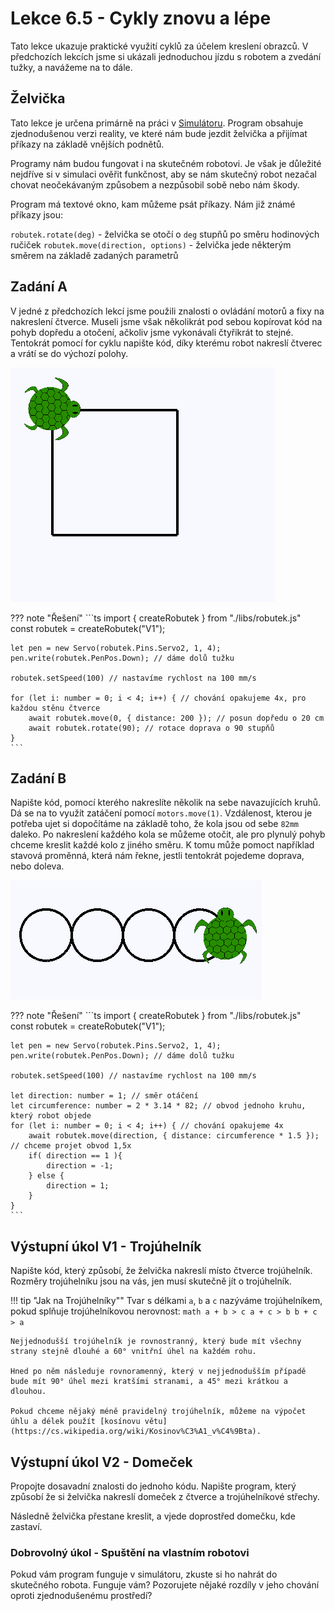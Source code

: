 # Lekce 6.5 - Cykly znovu a lépe

Tato lekce ukazuje praktické využití cyklů za účelem kreslení obrazců. V předchozích lekcích jsme si ukázali jednoduchou jízdu s robotem a zvedání tužky, a navážeme na to dále.

## Želvička

Tato lekce je určena primárně na práci v [Simulátoru](https://xondika.github.io/sitrusj/). Program obsahuje zjednodušenou verzi reality, ve které nám bude jezdit želvička a přijímat příkazy na základě vnějších podnětů.

Programy nám budou fungovat i na skutečném robotovi. Je však je důležité nejdříve si v simulaci ověřit funkčnost, aby se nám skutečný robot nezačal chovat neočekávaným způsobem a nezpůsobil sobě nebo nám škody.

Program má textové okno, kam můžeme psát příkazy. Nám již známé příkazy jsou:

`robutek.rotate(deg)` - želvička se otočí o `deg` stupňů po směru hodinových ručiček
`robutek.move(direction, options)` - želvička jede některým směrem na základě zadaných parametrů


## Zadání A

V jedné z předchozích lekcí jsme použili znalosti o ovládání motorů a fixy na nakreslení čtverce.
Museli jsme však několikrát pod sebou kopírovat kód na pohyb dopředu a otočení, ačkoliv jsme vykonávali čtyřikrát to stejné. Tentokrát pomocí for cyklu napište kód, díky kterému robot nakreslí čtverec a vrátí se do výchozí polohy.

![](assets/square.png)


??? note "Řešení"
    ```ts
	import { createRobutek } from "./libs/robutek.js"
    const robutek = createRobutek("V1");

    let pen = new Servo(robutek.Pins.Servo2, 1, 4);
    pen.write(robutek.PenPos.Down); // dáme dolů tužku

    robutek.setSpeed(100) // nastavíme rychlost na 100 mm/s

    for (let i: number = 0; i < 4; i++) { // chování opakujeme 4x, pro každou stěnu čtverce
        await robutek.move(0, { distance: 200 }); // posun dopředu o 20 cm
        await robutek.rotate(90); // rotace doprava o 90 stupňů
    }
    ```

<!-- Toto chování můžeme také provést v reakci na událost. Modifikujte program tak, aby želvička projela čtverec až po stisknutí tlačítka. -->

<!-- ??? note "Řešení" -->
<!--     ```ts -->
<!-- 	import * as gpio from "gpio"; -->
<!-- 	import * as motors from "motors"; // ovládání motorů -->


<!--     const BTN_PIN = 18; -->
<!-- 	gpio.pinMode(BTN_PIN, gpio.PinMode.INPUT); // nastaví pin 18 jako vstup -->
<!--     gpio.on("falling", BTN_PIN, () => { // reakce na stisk tlačítka -->
<!--         for (let i: number = 0; i < 4; i++) { // chování opakujeme 4x, pro každou stěnu čtverce -->
<!--             motors.move(10); // posun dopředu o 10 cm -->
<!--             motors.rotate(90); // rotace doprava o 90 stupňů -->
<!--         } -->
<!--     }); -->
<!--     ``` -->

## Zadání B

Napište kód, pomocí kterého nakreslíte několik na sebe navazujících kruhů.
Dá se na to využít zatáčení pomocí `motors.move(1)`.
Vzdálenost, kterou je potřeba ujet si dopočítáme na základě toho, že kola jsou od sebe `82mm` daleko. 
Po nakreslení každého kola se můžeme otočit, ale pro plynulý pohyb chceme kreslit každé kolo z jiného směru.
K tomu může pomoct například stavová proměnná, která nám řekne, jestli tentokrát pojedeme doprava, nebo doleva.

![](assets/circles.png)

??? note "Řešení"
    ```ts
    import { createRobutek } from "./libs/robutek.js"
    const robutek = createRobutek("V1");
    
    let pen = new Servo(robutek.Pins.Servo2, 1, 4);
    pen.write(robutek.PenPos.Down); // dáme dolů tužku

    robutek.setSpeed(100) // nastavíme rychlost na 100 mm/s

    let direction: number = 1; // směr otáčení
    let circumference: number = 2 * 3.14 * 82; // obvod jednoho kruhu, který robot objede
    for (let i: number = 0; i < 4; i++) { // chování opakujeme 4x
        await robutek.move(direction, { distance: circumference * 1.5 }); // chceme projet obvod 1,5x
        if( direction == 1 ){
            direction = -1;
        } else {
            direction = 1;
        }
    }
    ```


## Výstupní úkol V1 - Trojúhelník

Napište kód, který způsobí, že želvička nakreslí místo čtverce trojúhelník. Rozměry trojúhelníku jsou na vás, jen musí skutečně jít o trojúhelník.

!!! tip "Jak na Trojúhelníky""
    Tvar s délkami `a`, `b` a `c` nazýváme trojúhelníkem, pokud splňuje trojúhelníkovou nerovnost:
    ```math
    a + b > c
    a + c > b
    b + c > a
    ```

    Nejjednodušší trojúhelník je rovnostranný, který bude mít všechny strany stejně dlouhé a 60° vnitřní úhel na každém rohu.

    Hned po něm následuje rovnoramenný, který v nejjednodušším případě bude mít 90° úhel mezi kratšími stranami, a 45° mezi krátkou a dlouhou.

    Pokud chceme nějaký méně pravidelný trojúhelník, můžeme na výpočet úhlu a délek použít [kosínovu větu](https://cs.wikipedia.org/wiki/Kosinov%C3%A1_v%C4%9Bta).

## Výstupní úkol V2 - Domeček

Propojte dosavadní znalosti do jednoho kódu.
Napište program, který způsobí že si želvička nakreslí domeček z čtverce a trojúhelníkové střechy.

Následně želvička přestane kreslit, a vjede doprostřed domečku, kde zastaví.

### Dobrovolný úkol - Spuštění na vlastním robotovi

Pokud vám program funguje v simulátoru, zkuste si ho nahrát do skutečného robota.
Funguje vám? Pozorujete nějaké rozdíly v jeho chování oproti zjednodušenému prostředí?

